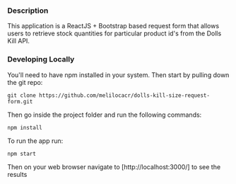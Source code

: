 ### Description

This application is a ReactJS + Bootstrap based request form that allows users to retrieve stock quantities for particular product id's from the Dolls Kill API. 

### Developing Locally

You'll need to have npm installed in your system. Then start by pulling down the git repo:
```
git clone https://github.com/melilocacr/dolls-kill-size-request-form.git
```

Then go inside the project folder and run the following commands:
```
npm install
````

To run the app run: 

```
npm start
```

Then on your web browser navigate to [http://localhost:3000/] to see the results
